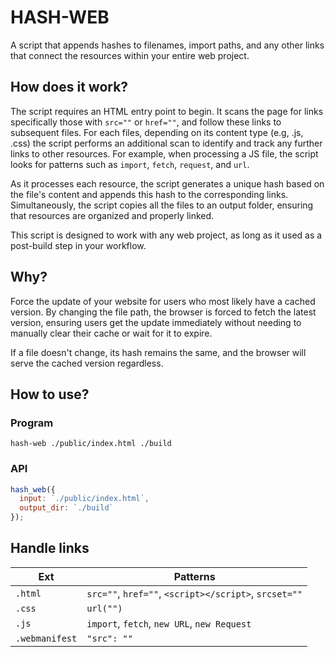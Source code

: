 # HASH-WEB

A script that appends hashes to filenames, import paths, and any other links that connect the resources
within your entire web project.

## How does it work?

The script requires an HTML entry point to begin. It scans the page for links specifically
those with `src=""` or `href=""`, and follow these links to subsequent files. For each files,
depending on its content type (e.g, .js, .css) the script performs an additional scan to identify and
track any further links to other resources. For example, when processing a JS file, the script looks
for patterns such as `import`, `fetch`, `request`, and `url`.

As it processes each resource, the script generates a unique hash based on the file's content and appends
this hash to the corresponding links. Simultaneously, the script copies all the files to an output folder,
ensuring that resources are organized and properly linked.

This script is designed to work with any web project, as long as it used as a post-build step in your workflow.

## Why?

Force the update of your website for users who most likely have a cached version.
By changing the file path, the browser is forced to fetch the latest version, ensuring users get the update immediately
without needing to manually clear their cache or wait for it to expire.

If a file doesn't change, its hash remains the same, and the browser will serve the cached version regardless.

## How to use?

### Program

`hash-web ./public/index.html ./build`

### API

```js
hash_web({
  input: `./public/index.html`,
  output_dir: `./build`
});
```

## Handle links

| Ext | Patterns |
|-----|----------|
| `.html` | `src=""`, `href=""`, `<script></script>`, `srcset=""` |
| `.css` | `url("")` |
| `.js` | `import`, `fetch`, `new URL`, `new Request` |
| `.webmanifest` | `"src": ""` |
